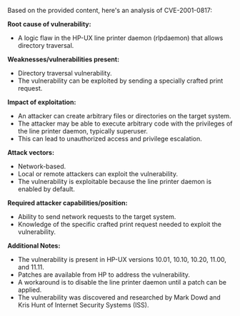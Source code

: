 Based on the provided content, here's an analysis of CVE-2001-0817:

**Root cause of vulnerability:**
- A logic flaw in the HP-UX line printer daemon (rlpdaemon) that allows directory traversal.

**Weaknesses/vulnerabilities present:**
- Directory traversal vulnerability.
- The vulnerability can be exploited by sending a specially crafted print request.

**Impact of exploitation:**
- An attacker can create arbitrary files or directories on the target system.
- The attacker may be able to execute arbitrary code with the privileges of the line printer daemon, typically superuser.
- This can lead to unauthorized access and privilege escalation.

**Attack vectors:**
- Network-based.
- Local or remote attackers can exploit the vulnerability.
- The vulnerability is exploitable because the line printer daemon is enabled by default.

**Required attacker capabilities/position:**
- Ability to send network requests to the target system.
- Knowledge of the specific crafted print request needed to exploit the vulnerability.

**Additional Notes:**

- The vulnerability is present in HP-UX versions 10.01, 10.10, 10.20, 11.00, and 11.11.
- Patches are available from HP to address the vulnerability.
- A workaround is to disable the line printer daemon until a patch can be applied.
- The vulnerability was discovered and researched by Mark Dowd and Kris Hunt of Internet Security Systems (ISS).